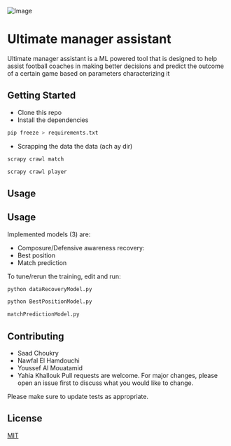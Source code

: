 ![Image](https://cdn.discordapp.com/attachments/695016572342894653/740639387221622824/logo.png)
# Ultimate manager assistant

Ultimate manager assistant is a ML powered tool that is designed to help assist football coaches in making better decisions and predict the outcome of a certain game based on parameters characterizing it

## Getting Started

- Clone this repo
- Install the dependencies
```bash
pip freeze > requirements.txt
```
- Scrapping the data the data (ach ay dir)
```bash
scrapy crawl match
```
```bash
scrapy crawl player
```

## Usage

## Usage
Implemented models (3) are:
  - Composure/Defensive awareness recovery:
  - Best position 
  - Match prediction
  
To tune/rerun the training, edit and run:
  ```bash
  python dataRecoveryModel.py
  ```

  ```bash
  python BestPositionModel.py
  ```
  
  
  ```bash
  matchPredictionModel.py
  ```
## Contributing
- Saad Choukry
- Nawfal El Hamdouchi
- Youssef Al Mouatamid
- Yahia Khallouk
Pull requests are welcome. For major changes, please open an issue first to discuss what you would like to change.

Please make sure to update tests as appropriate.

## License
[MIT](https://choosealicense.com/licenses/mit/)
